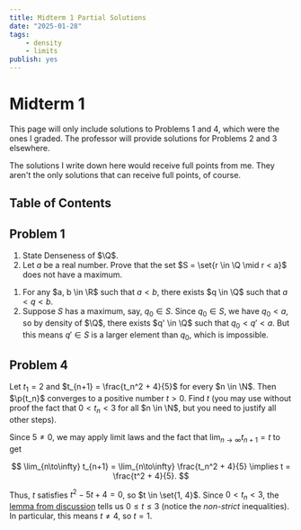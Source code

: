 ```yaml
---
title: Midterm 1 Partial Solutions
date: "2025-01-28"
tags:
    - density
    - limits
publish: yes
---
```


# Midterm 1

This page will only include solutions to Problems 1 and 4, which were the ones I graded. The professor will provide solutions for Problems 2 and 3 elsewhere.

The solutions I write down here would receive full points from me. They aren't the only solutions that can receive full points, of course.

## Table of Contents

## Problem 1

1. State Denseness of $\Q$.
2. Let $a$ be a real number. Prove that the set $S = \set{r \in \Q \mid r < a}$ does not have a maximum.

<solution>

1. For any $a, b \in \R$ such that $a < b$, there exists $q \in \Q$ such that $a < q < b$.
2. Suppose $S$ has a maximum, say, $q_0 \in S$. Since $q_0 \in S$, we have $q_0 < a$, so by density of $\Q$, there exists $q' \in \Q$ such that $q_0 < q' < a$. But this means $q' \in S$ is a larger element than $q_0$, which is impossible.

</solution>

## Problem 4

Let $t_1 = 2$ and $t_{n+1} = \frac{t_n^2 + 4}{5}$ for every $n \in \N$. Then $\p{t_n}$ converges to a positive number $t > 0$. Find $t$ (you may use without proof the fact that $0 < t_n < 3$ for all $n \in \N$, but you need to justify all other steps).

<solution>

Since $5 \neq 0$, we may apply limit laws and the fact that $\lim_{n\to\infty} t_{n+1} = t$ to get

$$
\lim_{n\to\infty} t_{n+1} = \lim_{n\to\infty}  \frac{t_n^2 + 4}{5}
\implies t = \frac{t^2 + 4}{5}.
$$

Thus, $t$ satisfies $t^2 - 5t + 4 = 0$, so $t \in \set{1, 4}$. Since $0 < t_n < 3$, the [lemma from discussion](../homework-3#limit-inequality-lemma) tells us $0 \leq t \leq 3$ (notice the _non-strict_ inequalities). In particular, this means $t \neq 4$, so $t = 1$.

</solution>
